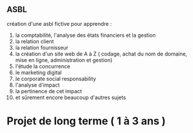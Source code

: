 ## ASBL
création  d'une asbl fictive pour apprendre : 

1. la comptabilité, l'analyse des états financiers et la gestion
2. la relation client
3. la relation fournisseur
4. la création d'un site web de A à Z ( codage, achat du nom de domaine, mise en ligne, administration et gestion) 
5. l'étude la concurrence
6. le marketing digital 
7. le corporate social responsability
8. l'analyse d'impact
9. la pertinence de cet impact
10. et sûrement encore beaucoup d'autres sujets 

# Projet de long terme ( 1 à 3 ans ) 

